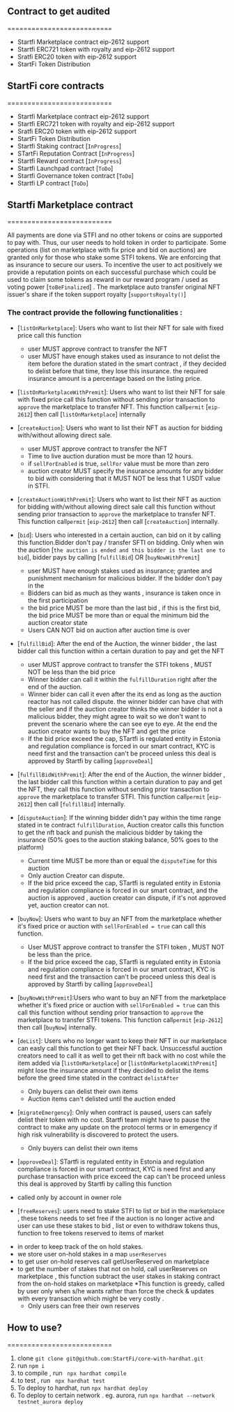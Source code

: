 ## Contract to get audited 
==========================

- Startfi Marketplace contract eip-2612 support
- Startfi ERC721 token with royalty and eip-2612 support
- Sratfi ERC20 token with eip-2612 support 
- StartFi Token Distribution
## StartFi core contracts 
==========================

- Startfi Marketplace contract eip-2612 support
- Startfi ERC721 token with royalty and eip-2612 support
- Sratfi ERC20 token with eip-2612 support 
- StartFi Token Distribution
- Startfi Staking contract [`InProgress`]
- STartFi Reputation Contract [`InProgress`]
- Startfi Reward contract [`InProgress`]
- Startfi Launchpad contract [`ToDo`]
- Startfi Governance token contract [`ToDo`]
- Startfi LP contract [`ToDo`]

## Startfi Marketplace contract 
==========================

All payments are done via STFI and no other tokens or coins are supported to pay with. Thus, our user needs to hold token in order to participate. Some operations (list on marketplace with fix price and bid on auctions) are granted only for those who stake some STFI tokens. We are enforcing that as insurance to secure our users. To incentive the user to act positively  we provide a reputation points on each successful purchase which could be used to claim some tokens as reward in our reward program / used as voting power [`toBeFinalized`] . The marketplace  auto transfer original NFT issuer's share if the token support royalty [`supportsRoyalty()`]   


### The contract provide the following functionalities :

- [`listOnMarketplace`]: Users who want to list their NFT for sale with fixed price call this function 
    - user MUST approve contract to transfer the NFT     
    - user MUST have enough stakes used as insurance to not delist the item before the duration stated in the smart contract , if they decided to delist before that time, they lose this insurance. the required insurance amount is a percentage  based on the listing price.
- [`listOnMarketplaceWithPremit`]: Users who want to list their NFT for sale with fixed price call this function without sending prior transaction to `approve` the marketplace to transfer NFT. This function call`permit` [`eip-2612`] then call [`listOnMarketplace`] internally
 
- [`createAuction`]: Users who want to list their NFT as auction for bidding with/without allowing direct sale.
    - user MUST approve contract to transfer the NFT     
    - Time to live auction duration must be more than 12 hours.
    - if `sellForEnabled` is true, `sellFor` value must be more than zero
    - auction creator MUST specify the insurance amounts for any bidder to bid with considering that it MUST NOT be less that 1 USDT value in STFI. 
- [`createAuctionWithPremit`]: Users who want to list their NFT as auction for bidding with/without allowing direct sale call this function without sending prior transaction to `approve` the marketplace to transfer NFT. This function call`permit` [`eip-2612`] then call [`createAuction`] internally.
- [`bid`]: Users who interested in a certain auction, can bid on it by calling this   function.Bidder don't pay / transfer SFTI on bidding. Only when win the auction [`the auction is ended and this bidder is the last one to bid`], bidder pays by calling [`fulfillBid`] OR [`buyNowWithPremit`]
    - user MUST have enough stakes used as insurance; grantee and punishment mechanism for malicious bidder. If the bidder don't pay in the  
    - Bidders can bid as much as they wants , insurance is taken once in the first participation 
    - the bid price MUST be more than the last bid , if this is the first bid, the bid price MUST be more than or equal the minimum bid the auction creator state
    - Users CAN NOT bid on auction after auction time is over

- [`fulfillBid`]: After the end of the Auction, the winner bidder , the last bidder call this function within a certain duration to pay and get the NFT
    - user MUST approve contract to transfer the STFI tokens , MUST NOT be less than the bid price     
    - Winner bidder can call it within the `fulfillDuration` right after the end of the auction.
    - Winner bider can call it even after the its end as long as the auction reactor has not called dispute. the winner bidder can have chat with the seller  and if the auction creator thinks the winner bidder is not a malicious bidder,  they might agree to wait so we don't want to prevent the scenario where the can see eye to eye. At the end the auction creator wants to buy the NFT and get the price
    - If the bid price exceed the cap, STartfi is regulated entity in Estonia and regulation compliance is forced in our smart contract, KYC is need first and the transaction can't be proceed unless this deal is approved by Startfi by calling [`approveDeal`] 
  
- [`fulfillBidWithPremit`]: After the end of the Auction, the winner bidder , the last bidder call this function within a certain duration to pay and get the NFT, they call this function without sending prior transaction to `approve` the marketplace to transfer STFI. This function call`permit` [`eip-2612`] then call [`fulfillBid`] internally.

- [`disputeAuction`]: If the winning bidder didn't pay within the time range stated in te contract `fulfillDuration`, Auction creator calls this function to get the nft back and punish the malicious bidder by taking the insurance (50% goes to the auction staking balance, 50% goes to the platform)
    - Current time  MUST be more than or equal the `disputeTime` for this auction     
    - Only auction Creator can dispute.
    - If the bid price exceed the cap, STartfi is regulated entity in Estonia and regulation compliance is forced in our smart contract, and the auction is approved , auction creator can dispute, if it's not approved yet, auction creator can not.
- [`buyNow`]: Users who want to buy an NFT from the marketplace whether it's fixed price or auction with `sellForEnabled = true` can call this function.
    - User MUST approve contract to transfer the STFI token , MUST NOT be less than the price.
   - If the bid price exceed the cap, STartfi is regulated entity in Estonia and regulation compliance is forced in our smart contract, KYC is need first and the transaction can't be proceed unless this deal is approved by Startfi by calling [`approveDeal`]
 

- [`buyNowWithPremit`]:Users who want to buy an NFT from the marketplace whether it's fixed price or auction with `sellForEnabled = true` can this call this function without sending prior transaction to `approve` the marketplace to transfer STFI tokens. This function call`permit` [`eip-2612`] then call [`buyNow`] internally.

- [`deList`]: Users who no longer want to keep their NFT in our marketplace can easly call this function to get their NFT back. Unsuccessful auction creators need to call it as well to get their nft back with no cost while the item added via [`listOnMarketplace`] or [`listOnMarketplaceWithPremit`]  might lose the insurance amount if they decided to delist the items before the greed time stated in the contract `delistAfter`
    - Only buyers can delist their own items 
    - Auction items can't delisted until the auction ended

- [`migrateEmergency`]: Only when contract is paused, users can safely delist their token with no cost. Startfi team might have to pause the contract to make any update on the protocol terms or in emergency if high risk vulnerability is discovered to protect the users.    
   - Only buyers can delist their own items 

- [`approveDeal`]:  STartfi is regulated entity in Estonia and regulation compliance is forced in our smart contract, KYC is need first and any purchase transaction with price exceed the cap can't be proceed unless this deal is approved by Startfi by calling this function
- called only by account in owner role

- [`freeReserves`]:
users need to stake STFI to list or bid in the marketplace , these tokens needs to set free if the auction is no longer active and user can use these stakes to bid , list or even to withdraw tokens thus, function to free tokens reserved to items of market 
 *  in order to keep track of the on hold stakes.  
 * we store user on-hold stakes in a map `userReserves` 
 * to get user on-hold reserves call  getUserReserved on marketplace
 * to get the number of stakes that not on hold, call  userReserves on marketplace , this function subtract the user stakes in staking contract from the on-hold stakes on marketplace
*This function is greedy, called by user only when s/he wants rather than force the check & updates with every transaction which might be very costly .
   - Only users can free their own reserves 
## How to use?
==========================
1. clone `git clone git@github.com:StartFi/core-with-hardhat.git` 
2. run `npm i `
3. to compile , run ` npx hardhat compile`
4. to test , run ` npx hardhat test`
5. To deploy to hardhat, run `npx hardhat deploy`
6. To deploy to certain network . eg. aurora, run `npx hardhat --network testnet_aurora deploy `


